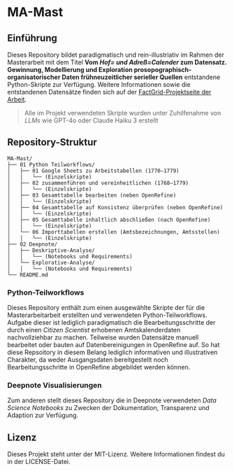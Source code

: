 
# MA-Mast 
## Einführung
Dieses Repository bildet paradigmatisch und rein-illustriativ im Rahmen der Masterarbeit mit dem Titel **Vom _Hof= und Adreß=Calender_ zum Datensatz. Gewinnung, Modellierung und Exploration prosopographisch-organisatorischer Daten frühneuzeitlicher serieller Quellen** entstandene Python-Skripte zur Verfügung. Weitere Informationen sowie die entstandenen Datensätze finden sich auf der [FactGrid-Projektseite der Arbeit](https://database.factgrid.de/wiki/FactGrid:Amtskalender_Herzogtum_Sachsen-Gotha-Altenburg). 
> Alle im Projekt verwendeten Skripte wurden unter Zuhilfenahme von _LLMs_ wie GPT-4o oder Claude Haiku 3 erstellt

## Repository-Struktur

```
MA-Mast/
├── 01 Python Teilworkflows/
│   ├── 01 Google Sheets zu Arbeitstabellen (1770–1779)
│   │   └── (Einzelskripte)
│   ├── 02 zusammenführen und vereinheitlichen (1768–1779)
│   │   └── (Einzelskripte)
│   ├── 03 Gesamttabelle bearbeiten (neben OpenRefine)
│   │   └── (Einzelskripte)
│   ├── 04 Gesamttabelle auf Konsistenz überprüfen (neben OpenRefine)
│   │   └── (Einzelskripte)
│   ├── 05 Gesamttabelle inhaltlich abschließen (nach OpenRefine)
│   │   └── (Einzelskripte)
│   └── 06 Importtabellen erstellen (Amtsbezeichnungen, Amtsstellen)
│   │   └── (Einzelskripte)
├── 02 Deepnote/
│   ├── Deskriptive-Analyse/
│   │   └── (Notebooks und Requirements)
│   └── Explorative-Analyse/
│   │   └── (Notebooks und Requirements)
└── README.md
```

### Python-Teilworkflows
Dieses Repository enthält zum einen ausgewählte Skripte der für die Masterarbeitarbeit erstellten und verwendeten Python-Teilworkflows. Aufgabe dieser ist lediglich paradigmatisch die Bearbeitungsschritte der durch einen _Citizen Scientist_ erhobenen Amtskalenderdaten nachvollziehbar zu machen. Teilweise wurden Datensätze manuell bearbeitet oder bauten auf Datenbereinigungen in OpenRefine auf. So hat diese Repsoitory in diesem Belang lediglich informativen und illustrativen Charakter, da weder Ausgangsdaten bereitgestellt noch Bearbeitungsschritte in OpenRefine abgebildet werden können. 
### Deepnote Visualisierungen
Zum anderen stellt dieses Repository die in Deepnote verwendeten _Data Science Notebooks_ zu Zwecken der Dokumentation, Transparenz und Adaption zur Verfügung. 
## Lizenz

Dieses Projekt steht unter der MIT-Lizenz. Weitere Informationen findest du in der LICENSE-Datei.
